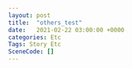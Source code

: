```yaml
---
layout: post
title:  "others_test"
date:   2021-02-22 03:00:00 +0000
categories: Etc
Tags: Story Etc
SceneCode: []
---
```

